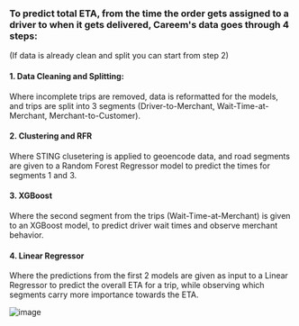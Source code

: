 ### To predict total ETA, from the time the order gets assigned to a driver to when it gets delivered, Careem's data goes through 4 steps:

(If data is already clean and split you can start from step 2)

#### 1. Data Cleaning and Splitting:
  Where incomplete trips are removed, data is reformatted for the models, and trips are split into 3 segments (Driver-to-Merchant, Wait-Time-at-Merchant, Merchant-to-Customer).
#### 2. Clustering and RFR
  Where STING clusetering is applied to geoencode data, and road segments are given to a Random Forest Regressor model to predict the times for segments 1 and 3.
#### 3. XGBoost
  Where the second segment from the trips (Wait-Time-at-Merchant) is given to an XGBoost model, to predict driver wait times and observe merchant behavior.
#### 4. Linear Regressor
  Where the predictions from the first 2 models are given as input to a Linear Regressor to predict the overall ETA for a trip, while observing which segments carry more importance towards the ETA.
  
  
![image](https://github.com/user-attachments/assets/10a90d89-c2c9-4cb4-bac9-519ce6a19a6d)

